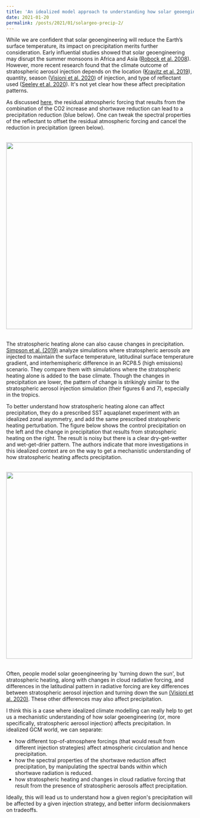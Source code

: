 ```yaml
---
title: 'An idealized model approach to understanding how solar geoengineering affects precipitation.'
date: 2021-01-20
permalink: /posts/2021/01/solargeo-precip-2/
---
```



While we are confident that solar geoengineering will reduce the Earth’s surface temperature, its impact on precipitation merits further consideration. Early influential studies showed that solar geoengineering may disrupt the summer monsoons in Africa and Asia ([Robock et al. 2008](https://agupubs.onlinelibrary.wiley.com/doi/full/10.1029/2008JD010050)). However, more recent research found that the climate outcome of stratospheric aerosol injection depends on the location ([Kravitz et al. 2019](https://agupubs.onlinelibrary.wiley.com/doi/abs/10.1029/2019JD030329)), quantity, season ([Visioni et al. 2020](https://agupubs.onlinelibrary.wiley.com/doi/abs/10.1029/2020GL088337)) of injection, and type of reflectant used ([Seeley et al. 2020](https://agupubs.onlinelibrary.wiley.com/doi/abs/10.1029/2020GL090876)). It's not yet clear how these affect precipitation patterns.

As discussed [here](https://matthewjhenry.github.io/posts/2020/11/solargeo-precip/), the residual atmospheric forcing that results from the combination of the CO2 increase and shortwave reduction can lead to a precipitation reduction (blue below). One can tweak the spectral properties of the reflectant to offset the residual atmospheric forcing and cancel the reduction in precipitation (green below).

<br/>
<div style="text-align:center;valign:center"><img src="https://matthewjhenry.github.io/images/seeley_fig4.png" alt="" style="display: block; width: 500px; height: auto;"></div>
<br/>

The stratospheric heating alone can also cause changes in precipitation. [Simpson et al. (2019)](https://agupubs.onlinelibrary.wiley.com/doi/10.1029/2019JD031093#jgrd55874-fig-0016) analyze simulations where stratospheric aerosols are injected to maintain the surface temperature, latitudinal surface temperature gradient, and interhemispheric difference in an RCP8.5 (high emissions) scenario. They compare them with simulations where the stratospheric heating alone is added to the base climate. Though the changes in precipitation are lower, the pattern of change is strikingly similar to the stratospheric aerosol injection simulation (their figures 6 and 7), especially in the tropics.

To better understand how stratospheric heating alone can affect precipitation, they do a prescribed SST aquaplanet experiment with an idealized zonal asymmetry, and add the same prescribed stratospheric heating perturbation. The figure below shows the control precipitation on the left and the change in precipitation that results from stratospheric heating on the right. The result is noisy but there is a clear dry-get-wetter and wet-get-drier pattern. The authors indicate that more investigations in this idealized context are on the way to get a mechanistic understanding of how stratospheric heating affects precipitation.

<br/>
<div style="text-align:center;valign:center"><img src="https://matthewjhenry.github.io/images/SRM_precip_strat.jpg" alt="" style="display: block; width: 500px; height: auto;"></div>
<br/>

Often, people model solar geoengineering by 'turning down the sun', but stratospheric heating, along with changes in cloud radiative forcing, and differences in the latitudinal pattern in radiative forcing are key differences between stratospheric aerosol injection and turning down the sun [(Visioni et al. 2020)](https://www.essoar.org/doi/10.1002/essoar.10504448.1). These other differences may also affect precipitation.

I think this is a case where idealized climate modelling can really help to get us a mechanistic understanding of how solar geoengineering (or, more specifically, stratospheric aerosol injection) affects precipitation. In idealized GCM world, we can separate:
- how different top-of-atmosphere forcings (that would result from different injection strategies) affect atmospheric circulation and hence precipitation.
- how the spectral properties of the shortwave reduction affect precipitation, by manipulating the spectral bands within which shortwave radiation is reduced.
- how stratospheric heating and changes in cloud radiative forcing that result from the presence of stratospheric aerosols affect precipitation.

Ideally, this will lead us to understand how a given region's precipitation will be affected by a given injection strategy, and better inform decisionmakers on tradeoffs.